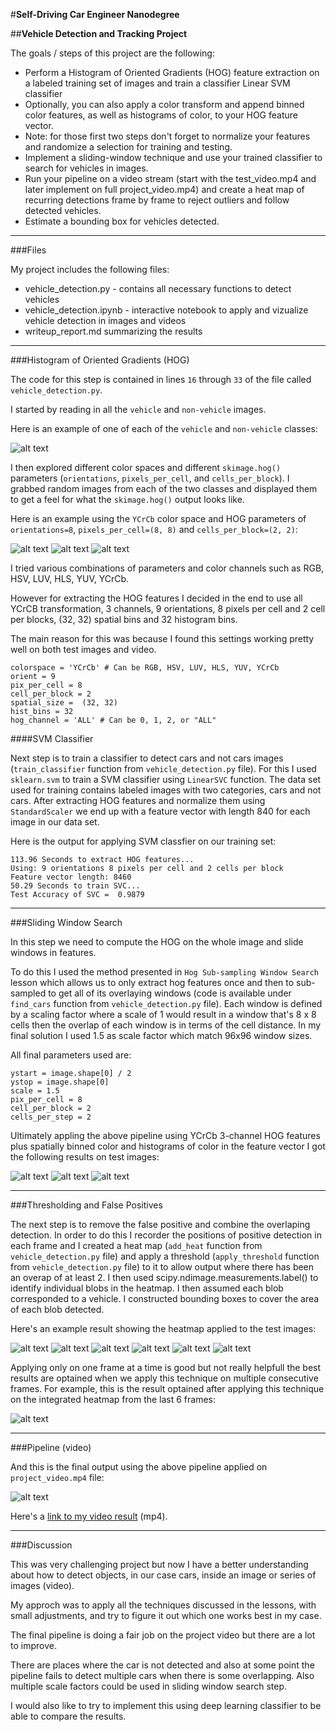 #**Self-Driving Car Engineer Nanodegree**

##**Vehicle Detection and Tracking Project**

The goals / steps of this project are the following:

* Perform a Histogram of Oriented Gradients (HOG) feature extraction on a labeled training set of images and train a classifier Linear SVM classifier
* Optionally, you can also apply a color transform and append binned color features, as well as histograms of color, to your HOG feature vector.
* Note: for those first two steps don't forget to normalize your features and randomize a selection for training and testing.
* Implement a sliding-window technique and use your trained classifier to search for vehicles in images.
* Run your pipeline on a video stream (start with the test_video.mp4 and later implement on full project_video.mp4) and create a heat map of recurring detections frame by frame to reject outliers and follow detected vehicles.
* Estimate a bounding box for vehicles detected.

[//]: # (Image References)

[image1]: ./output_images/car_notcar.png "Car & Not-Car"
[image2]: ./output_images/ch1.png "CH-1"
[image3]: ./output_images/ch2.png "CH-2"
[image4]: ./output_images/ch3.png "CH-3"

[image5]: ./output_images/test1_2_vehicle_detection.png "Test Image Vehicle Detection"
[image6]: ./output_images/test3_4_vehicle_detection.png "Test Image Vehicle Detection"
[image7]: ./output_images/test5_6_vehicle_detection.png "Test Image Vehicle Detection"

[image8]: ./output_images/test1_heatmap.png "Test Image 1 Heat Map"
[image9]: ./output_images/test2_heatmap.png "Test Image 2 Heat Map"
[image10]: ./output_images/test3_heatmap.png "Test Image 3 Heat Map"
[image11]: ./output_images/test4_heatmap.png "Test Image 4 Heat Map"
[image12]: ./output_images/test5_heatmap.png "Test Image 5 Heat Map"
[image13]: ./output_images/test6_heatmap.png "Test Image 6 Heat Map"

[image14]: ./output_images/test_combined_heatmap.png "Test Combined Heat Map"

[video1]: ./output_videos/project_video.gif "Video Result"

---
###Files

My project includes the following files:
* vehicle_detection.py - contains all necessary functions to detect vehicles
* vehicle_detection.ipynb - interactive notebook to apply and vizualize vehicle detection in images and videos
* writeup_report.md summarizing the results

---
###Histogram of Oriented Gradients (HOG)

The code for this step is contained in lines `16` through `33` of the file called `vehicle_detection.py`.

I started by reading in all the `vehicle` and `non-vehicle` images.

Here is an example of one of each of the `vehicle` and `non-vehicle` classes:

![alt text][image1]

I then explored different color spaces and different `skimage.hog()` parameters (`orientations`, `pixels_per_cell`, and `cells_per_block`).  I grabbed random images from each of the two classes and displayed them to get a feel for what the `skimage.hog()` output looks like.

Here is an example using the `YCrCb` color space and HOG parameters of `orientations=8`, `pixels_per_cell=(8, 8)` and `cells_per_block=(2, 2)`:

![alt text][image2]
![alt text][image3]
![alt text][image4]

I tried various combinations of parameters and color channels such as RGB, HSV, LUV, HLS, YUV, YCrCb.

However for extracting the HOG features I decided in the end to use all YCrCB transformation, 3 channels, 9 orientations, 8 pixels per cell and 2 cell per blocks, (32, 32) spatial bins and 32 histogram bins.

The main reason for this was because I found this settings working pretty well on both test images and video.

```
colorspace = 'YCrCb' # Can be RGB, HSV, LUV, HLS, YUV, YCrCb
orient = 9
pix_per_cell = 8
cell_per_block = 2
spatial_size =  (32, 32)
hist_bins = 32
hog_channel = 'ALL' # Can be 0, 1, 2, or "ALL"
```

####SVM Classifier

Next step is to train a classifier to detect cars and not cars images (`train_classifier` function from `vehicle_detection.py` file).
For this I used `sklearn.svm` to train a SVM classifier using `LinearSVC` function.
The data set used for training contains labeled images with two categories, cars and not cars.
After extracting HOG features and normalize them using `StandardScaler` we end up with a feature vector with length 840 for each image in our data set.

Here is the output for applying SVM classfier on our training set:

```
113.96 Seconds to extract HOG features...
Using: 9 orientations 8 pixels per cell and 2 cells per block
Feature vector length: 8460
50.29 Seconds to train SVC...
Test Accuracy of SVC =  0.9879
```

---
###Sliding Window Search

In this step we need to compute the HOG on the whole image and slide windows in features.

To do this I used the method presented in `Hog Sub-sampling Window Search` lesson which allows us to only extract hog features once and then to sub-sampled to get all of its overlaying windows (code is available under `find_cars` function from `vehicle_detection.py` file).
Each window is defined by a scaling factor where a scale of 1 would result in a window that's 8 x 8 cells then the overlap of each window is in terms of the cell distance.
In my final solution I used 1.5 as scale factor which match 96x96 window sizes.

All final parameters used are:
```
ystart = image.shape[0] / 2
ystop = image.shape[0]
scale = 1.5
pix_per_cell = 8
cell_per_block = 2
cells_per_step = 2
```

Ultimately appling the above pipeline using YCrCb 3-channel HOG features plus spatially binned color and histograms of color in the feature vector I got the following results on test images:

![alt text][image5]
![alt text][image6]
![alt text][image7]

---
###Thresholding and False Positives

The next step is to remove the false positive and combine the overlaping detection.
In order to do this I recorder the positions of positive detection in each frame and  I created a heat map (`add_heat` function from `vehicle_detection.py` file) and apply a threshold (`apply_threshold` function from `vehicle_detection.py` file) to it to allow output where there has been an overap of at least 2.
I then used scipy.ndimage.measurements.label() to identify individual blobs in the heatmap. I then assumed each blob corresponded to a vehicle. I constructed bounding boxes to cover the area of each blob detected.

Here's an example result showing the heatmap applied to the test images:

![alt text][image8]
![alt text][image9]
![alt text][image10]
![alt text][image11]
![alt text][image12]
![alt text][image13]

Applying only on one frame at a time is good but not really helpfull the best results are optained when we apply this technique on multiple consecutive frames.
For example, this is the result optained after applying this technique on the integrated heatmap from the last 6 frames:

![alt text][image14]

---
###Pipeline (video)

And this is the final output using the above pipeline applied on `project_video.mp4` file:

![alt text][video1]

Here's a [link to my video result](./output_videos/project_video.mp4) (mp4).

---
###Discussion

This was very challenging project but now I have a better understanding about how to detect objects, in our case cars, inside an image or series of images (video).

My approch was to apply all the techniques discussed in the lessons, with small adjustments, and try to figure it out which one works best in my case.

The final pipeline is doing a fair job on the project video but there are a lot to improve.

There are places where the car is not detected and also at some point the pipeline fails to detect multiple cars when there is some overlapping. Also multiple scale factors could be used in sliding window search step.

I would also like to try to implement this using deep learning classifier to be able to compare the results.
